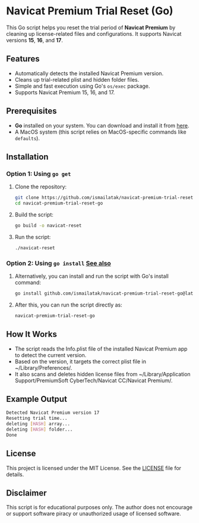 # Navicat Premium Trial Reset (Go)

This Go script helps you reset the trial period of **Navicat Premium** by cleaning up license-related files and configurations. It supports Navicat versions **15**, **16**, and **17**.

## Features
- Automatically detects the installed Navicat Premium version.
- Cleans up trial-related plist and hidden folder files.
- Simple and fast execution using Go's `os/exec` package.
- Supports Navicat Premium 15, 16, and 17.

## Prerequisites
- **Go** installed on your system. You can download and install it from [here](https://go.dev/dl/).
- A MacOS system (this script relies on MacOS-specific commands like `defaults`).

## Installation

### Option 1: Using `go get`

1. Clone the repository:
   ```bash
   git clone https://github.com/ismailatak/navicat-premium-trial-reset-go.git
   cd navicat-premium-trial-reset-go
   ```

2. Build the script:
   ```bash
   go build -o navicat-reset
   ```

3. Run the script:
   ```bash
   ./navicat-reset
   ```

### Option 2: Using `go install` [See also](https://go.dev/doc/tutorial/compile-install)

1. Alternatively, you can install and run the script with Go's install command:
   ```bash
   go install github.com/ismailatak/navicat-premium-trial-reset-go@latest
   ```

2. After this, you can run the script directly as:
   ```bash
   navicat-premium-trial-reset-go
   ```

## How It Works
- The script reads the Info.plist file of the installed Navicat Premium app to detect the current version.
- Based on the version, it targets the correct plist file in ~/Library/Preferences/.
- It also scans and deletes hidden license files from ~/Library/Application Support/PremiumSoft CyberTech/Navicat CC/Navicat Premium/.

## Example Output
   ```bash
   Detected Navicat Premium version 17
   Resetting trial time...
   deleting [HASH] array...
   deleting [HASH] folder...
   Done
   ```

## License

This project is licensed under the MIT License. See the [LICENSE](https://github.com/ismailatak/navicat-premium-trial-reset-go/blob/main/LICENSE) file for details.

## Disclaimer

This script is for educational purposes only. The author does not encourage or support software piracy or unauthorized usage of licensed software.